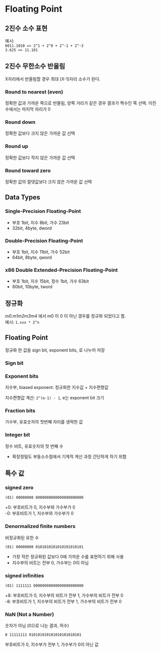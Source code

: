 # Floating Point

## 2진수 소수 표현

예시:  
`0011.1010 => 2^1 + 2^0 + 2^-1 + 2^-3`  
`3.625 => 11.101`

## 2진수 무한소수 반올림

X자리에서 반올림할 경우 최대 (X-1)자리 소수가 된다.

### Round to nearest (even)

정확한 값과 가까운 쪽으로 반올림, 양쪽 거리가 같은 경우 결과가 짝수인 쪽 선택. 이진수에서는 마지막 자리가 0

### Round down

정확한 값보다 크지 않은 가까운 값 선택

### Round up

정확한 값보다 작지 않은 가까운 값 선택

### Round toward zero

정확한 값의 절댓값보다 크지 않은 가까운 값 선택

## Data Types

### Single-Precision Floating-Point

- 부호 1bit, 지수 8bit, 가수 23bit
- 32bit, 4byte, dword

### Double-Precision Floating-Point

- 부호 1bit, 지수 11bit, 가수 52bit
- 64bit, 8byte, qword

### x86 Double Extended-Precision Floating-Point

- 부호 1bit, 지수 15bit, 정수 1bit, 가수 63bit
- 80bit, 10byte, tword

## 정규화

*m0.m1m2m3m4* 에서 m0 이 0 이 아닌 경우를 정규화 되었다고 함.  
예시: `1.xxx * 2^n`

## Floating Point

정규화 한 값을 sign bit, exponent bits, 로 나누어 저장

### Sign bit

### Exponent bits

지수부, biased exponent: 정규화한 지수값 + 지수편향값

지수편향값 계산: `2^(e-1) - 1`, e는 exponent bit 크기

### Fraction bits

가수부, 유효숫자의 첫번째 자리를 생략한 값

### Integer bit

정수 비트, 유효숫자의 첫 번째 수

- 확장정밀도 부동소수점에서 기계적 계산 과정 간단하게 하기 위함

## 특수 값

### signed zero

`(01) 00000000 0000000000000000000000`

+0: 부호비트가 0, 지수부와 가수부가 0  
-0: 부호비트가 1, 지수부와 가수부가 0

### Denormalized finite numbers

비정규화된 유한 수

`(01) 00000000 0101010101010101010101`

- 가장 작은 정규화된 값보다 0에 가까운 수를 표현하기 위해 사용
- 지수부의 비트는 전부 0, 가수부는 0이 아님

### signed infinities

`(01) 1111111 00000000000000000000000`

+8: 부호비트가 0, 지수부의 비트가 전부 1, 가수부의 비트가 전부 0  
-8: 부호비트가 1, 지수부의 비트가 전부 1, 가수부의 비트가 전부 0

### NaN (Not a Number)

숫자가 아님 (0으로 나눈 결과, 허수)

`0 11111111 010101010101010101010101`

부호비트가 0, 지수부가 전부 1, 가수부가 0이 아닌 값

